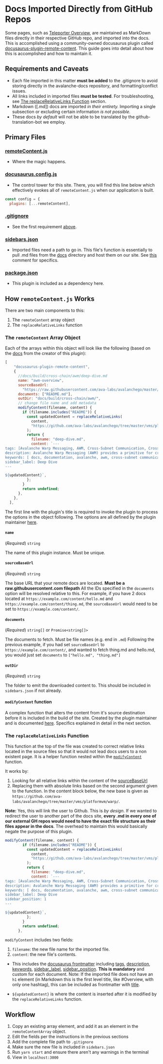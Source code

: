 # Docs Imported Directly from GitHub Repos

Some pages, such as
[Teleporter Overview](https://docs.avax.network/build/cross-chain/teleporter/overview),
are maintained as MarkDown files directly in their respective GitHub repo, and imported into the docs.
This is accomplished using a community-owned docusaurus plugin called [docusaurus-plugin-remote-content](https://github.com/rdilweb/docusaurus-plugin-remote-content?tab=readme-ov-file#docusaurus-plugin-remote-content). This guide goes into detail about how this is accomplished and how to maintain it.

## Requirements and Caveats

- Each file imported in this matter **must be added** to the .gitignore to avoid storing directly in the avalanche-docs repository, and formatting/conflict issues.
- All links included in imported files **must be tested**. For troubleshooting, see [The replaceRelativeLinks Function](#the-replacerelativelinks-function) section.
- Markdown ([.md]) docs are imported _in their entirety._ Importing a single subsection or excluding certain information _is not possible._
- These docs _by default_ will not be able to be translated by the github-translation-bot we employ.

## Primary Files

### [remoteContent.js](configs/remoteContent.js)

- Where the magic happens.

### [docusaurus.config.js](/docusaurus.config.js)

- The control tower for this site. There, you will find this line below which effectively evokes all of `remoteContent.js` when our application is built.

```js
const config = {
  plugins: [...remoteContent],
```

### [.gitignore](/.gitignore)

- See the first requirement [above](#requirements-and-caveats).

### [sidebars.json](/sidebars.json)

- Imported files need a path to go in. This file's function is essentially to pull .md files from the [docs](/docs) directory and host them on our site. See [this](#outdir) comment for specifics.

### [package.json](/package.json)

- This plugin is included as a dependency here.

## How `remoteContent.js` Works

There are two main components to this:

1. The `remoteContent` array object
2. The `replaceRelativeLinks` function

### The `remoteContent` Array Object

Each of the arrays within this object will look like the following (based on the [docs](https://github.com/rdilweb/docusaurus-plugin-remote-content?tab=readme-ov-file#alright-so-how-do-i-use-this) from the creator of this plugin):

```js
[
    "docusaurus-plugin-remote-content",
    {
      //docs/build/cross-chain/awm/deep-dive.md
      name: "awm-overview",
      sourceBaseUrl:
        "https://raw.githubusercontent.com/ava-labs/avalanchego/master/vms/platformvm/warp/",
      documents: ["README.md"],
      outDir: "docs/build/cross-chain/awm/",
      // change file name and add metadata
      modifyContent(filename, content) {
        if (filename.includes("README")) {
          const updatedContent = replaceRelativeLinks(
            content,
            "https://github.com/ava-labs/avalanchego/tree/master/vms/platformvm/warp/"
          );
          return {
            filename: "deep-dive.md",
            content: `---
tags: [Avalanche Warp Messaging, AWM, Cross-Subnet Communication, Cross-Chain Communication]
description: Avalanche Warp Messaging (AWM) provides a primitive for cross-subnet communication on the Avalanche Network.
keywords: [ docs, documentation, avalanche, awm, cross-subnet communication, cross-chain, cross-chain communication ]
sidebar_label: Deep Dive
---

${updatedContent}`,
          };
        }
        return undefined;
      },
    },
  ],
```

The first line with the plugin's title is required to invoke the plugin to process the options in the object following. The options are all defined by the plugin maintainer [here](https://github.com/rdilweb/docusaurus-plugin-remote-content?tab=readme-ov-file#options).

#### `name`

(_Required_) `string`

The name of this plugin instance. Must be unique.

#### `sourceBaseUrl`

(_Required_) `string`

The base URL that your remote docs are located. **Must be a raw.githubusercontent.com filepath**
All the IDs specified in the `documents` option will be resolved relative to this.
For example, if you have 2 docs located at `https://example.com/content/hello.md` and `https://example.com/content/thing.md`,
the `sourceBaseUrl` would need to be set to `https://example.com/content/`.

#### `documents`

(_Required_) `string[]` or `Promise<string[]>`

The documents to fetch. Must be file names (e.g. end in `.md`)
Following the previous example, if you had set `sourceBaseUrl` to `https://example.com/content/`,
and wanted to fetch thing.md and hello.md, you would just set `documents` to `["hello.md", "thing.md"]`

#### `outDir`

(_Required_) `string`

The folder to emit the downloaded content to. This should be included in `sidebars.json` if not already.

#### `modifyContent` function

A complex function that alters the content from it's source destination before it is included in the build of the site. Created by the plugin maintainer and is documented [here](https://github.com/rdilweb/docusaurus-plugin-remote-content?tab=readme-ov-file#modifycontent). Specifics explained in detail in the next section.

### The `replaceRelativeLinks` Function

This function at the top of the file was created to correct relative links located in the source files so that it would not lead docs users to a non existent page. It is a helper function nested within the [`modifyContent`](https://github.com/rdilweb/docusaurus-plugin-remote-content?tab=readme-ov-file#modifycontent) function.

It works by:

1. Looking for all relative links within the content of the [sourceBaseUrl](#sourcebaseurl)
2. Replacing them with absolute links based on the second argument given to the function. In the content block below, the new base is given as `https://github.com/ava-labs/avalanchego/tree/master/vms/platformvm/warp/`.

**Note:** Yes, this will link the user to Github. This is _by design_. If we wanted to redirect the user to another part of the docs site,
**every .md in every one of our external GH repos would need to have the exact file structure as their files appear in the docs**.
The overhead to maintain this would basically negate the purpose of this plugin.

```js
modifyContent(filename, content) {
        if (filename.includes("README")) {
          const updatedContent = replaceRelativeLinks(
            content,
            "https://github.com/ava-labs/avalanchego/tree/master/vms/platformvm/warp/"
          );
          return {
            filename: "deep-dive.md",
            content: `---
tags: [Avalanche Warp Messaging, AWM, Cross-Subnet Communication, Cross-Chain Communication]
description: Avalanche Warp Messaging (AWM) provides a primitive for cross-subnet communication on the Avalanche Network.
keywords: [ docs, documentation, avalanche, awm, cross-subnet communication, cross-chain, cross-chain communication ]
sidebar_label: Deep Dive
sidebar_position: 1
---

${updatedContent}`,
          };
        }
        return undefined;
      },
```

`modifyContent` includes two fields:

1. `filename`: the new file name for the imported file.
2. `content`: the new file's contents.

- This includes the [docusaurus frontmatter](https://docusaurus.io/docs/api/plugins/@docusaurus/plugin-content-docs#markdown-front-matter) including
  [tags](https://docusaurus.io/docs/api/plugins/@docusaurus/plugin-content-docs#tags),
  [description](https://docusaurus.io/docs/api/plugins/@docusaurus/plugin-content-docs#description),
  [keywords](https://docusaurus.io/docs/api/plugins/@docusaurus/plugin-content-docs#keywords),
  [sidebar_label](https://docusaurus.io/docs/api/plugins/@docusaurus/plugin-content-docs#sidebar_label),
  [sidebar_position](https://docusaurus.io/docs/api/plugins/@docusaurus/plugin-content-docs#sidebar_position).
  **This is mandatory** and custom for each document.
  Note: If the imported file does not have an `h1` element (in Markdown this is the first level title, like #Overview, with only one hashtag), this can be included as frontmatter with [title](https://docusaurus.io/docs/api/plugins/@docusaurus/plugin-content-docs#title).

- `${updatedContent}` is where the content is inserted after it is modified by the `replaceRelativeLinks` function.

## Workflow

1. Copy an existing array element, and add it as an element in the `remoteContentArray` object.
2. Edit the fields per the instructions in the previous sections
3. Add the complete file path to `.gitignore`
4. Make sure the new file is included in `sidebars.json`
5. Run `yarn start` and ensure there aren't any warnings in the terminal
6. View in `localhost:3000`
